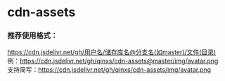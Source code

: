 # cdn-assets

### 推荐使用格式：
https://cdn.jsdelivr.net/gh/用户名/储存库名@分支名(如master)/文件(目录)  
例：https://cdn.jsdelivr.net/gh/qinxs/cdn-assets@master/img/avatar.png  
支持简写：https://cdn.jsdelivr.net/gh/qinxs/cdn-assets/img/avatar.png